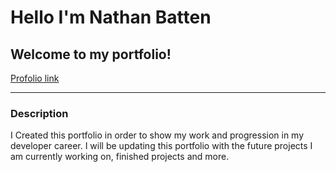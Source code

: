 # Hello I'm Nathan Batten
## Welcome to my portfolio!
[Profolio link](https://BatoonNS.github.io)

---

### Description
I Created this portfolio in order to show my work and progression in my developer career. I will be updating this portfolio with the future projects I am currently working on, finished projects and more. 
